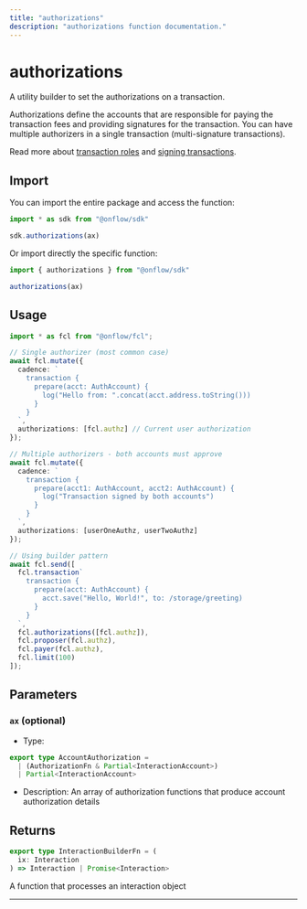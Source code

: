 ```yaml
---
title: "authorizations"
description: "authorizations function documentation."
---
```


<!-- THIS DOCUMENT IS AUTO-GENERATED FROM [onflow/sdk/src/build/build-authorizations.ts](https://github.com/onflow/fcl-js/tree/master/packages/sdk/src/build/build-authorizations.ts). DO NOT EDIT MANUALLY -->

# authorizations

A utility builder to set the authorizations on a transaction.

Authorizations define the accounts that are responsible for paying the transaction fees and providing signatures for the transaction.
You can have multiple authorizers in a single transaction (multi-signature transactions).

Read more about [transaction roles](https://docs.onflow.org/concepts/transaction-signing/) and [signing transactions](https://docs.onflow.org/concepts/accounts-and-keys/).

## Import

You can import the entire package and access the function:

```typescript
import * as sdk from "@onflow/sdk"

sdk.authorizations(ax)
```

Or import directly the specific function:

```typescript
import { authorizations } from "@onflow/sdk"

authorizations(ax)
```

## Usage

```typescript
import * as fcl from "@onflow/fcl";

// Single authorizer (most common case)
await fcl.mutate({
  cadence: `
    transaction {
      prepare(acct: AuthAccount) {
        log("Hello from: ".concat(acct.address.toString()))
      }
    }
  `,
  authorizations: [fcl.authz] // Current user authorization
});

// Multiple authorizers - both accounts must approve
await fcl.mutate({
  cadence: `
    transaction {
      prepare(acct1: AuthAccount, acct2: AuthAccount) {
        log("Transaction signed by both accounts")
      }
    }
  `,
  authorizations: [userOneAuthz, userTwoAuthz]
});

// Using builder pattern
await fcl.send([
  fcl.transaction`
    transaction {
      prepare(acct: AuthAccount) {
        acct.save("Hello, World!", to: /storage/greeting)
      }
    }
  `,
  fcl.authorizations([fcl.authz]),
  fcl.proposer(fcl.authz),
  fcl.payer(fcl.authz),
  fcl.limit(100)
]);
```

## Parameters

### `ax` (optional)


- Type: 
```typescript
export type AccountAuthorization =
  | (AuthorizationFn & Partial<InteractionAccount>)
  | Partial<InteractionAccount>
```
- Description: An array of authorization functions that produce account authorization details


## Returns

```typescript
export type InteractionBuilderFn = (
  ix: Interaction
) => Interaction | Promise<Interaction>
```


A function that processes an interaction object

---